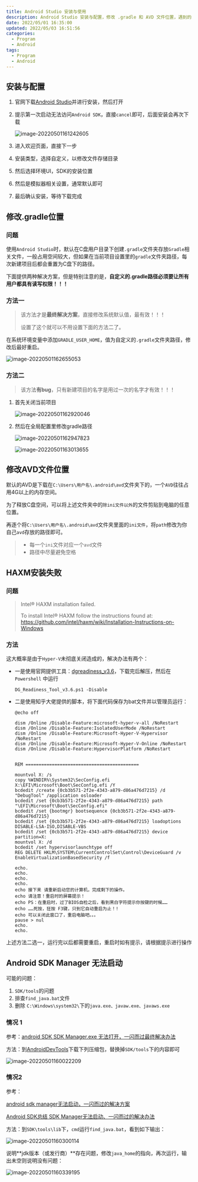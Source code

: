 ```yaml
---
title: Android Studio 安装与使用
description: Android Studio 安装与配置，修改 .gradle 和 AVD 文件位置，遇到的问题及解决方法。
date: 2022/05/01 16:35:00
updated: 2022/05/03 16:51:56
categories:
  - Program
  - Android
tags:
  - Program
  - Android
---
```


## 安装与配置

1.   官网下载[Android Studio](https://developer.android.com/studio)并进行安装，然后打开

2.   提示第一次启动无法访问`Android SDK`，直接`cancel`即可，后面安装会再次下载

     ![image-20220501161242605](https://raw.githubusercontent.com/Jxpro/PicBed/master/md/new/2022-05-01-161244.png)

3.   进入欢迎页面，直接下一步

4.   安装类型，选择自定义，以修改文件存储目录

5.   然后选择环境UI，SDK的安装位置

6.   然后是模拟器相关设置，通常默认即可

7.   最后确认安装，等待下载完成

## 修改.gradle位置

### 问题

使用`Android Studio`时，默认在C盘用户目录下创建`.gradle`文件夹存放`Gradle`相关文件，一般占用空间较大，但如果在当前项目设置里的`gradle`文件夹路径，每次新建项目后都会重置为C盘下的路径。

下面提供两种解决方案，但是特别注意的是，**自定义的.gradle路径必须要让所有用户都具有读写权限！！！**

### 方法一

>   该方法才是**最终解决方案**，直接修改系统默认值，最有效！！！
>
>   设置了这个就可以不用设置下面的方法二了。

在系统环境变量中添加`GRADLE_USER_HOME`，值为自定义的`.gradle`文件夹路径，修改后最好重启。

![image-20220501162655053](https://raw.githubusercontent.com/Jxpro/PicBed/master/md/new/2022-05-01-162656.png)

### 方法二

>   该方法**有bug**，只有新建项目的名字是用过一次的名字才有效！！！

1.   首先关闭当前项目

     ![image-20220501162920046](https://raw.githubusercontent.com/Jxpro/PicBed/master/md/new/2022-05-01-162922.png)

2.   然后在全局配置里修改gradle路径

     ![image-20220501162947823](https://raw.githubusercontent.com/Jxpro/PicBed/master/md/new/2022-05-01-162950.png)

     ![image-20220501163013655](https://raw.githubusercontent.com/Jxpro/PicBed/master/md/new/2022-05-01-163017.png)

## 修改AVD文件位置

默认的AVD是下载在`C:\Users\用户名\.android\avd`文件夹下的，一个`AVD`往往占用4G以上的内存空间。

为了释放C盘空间，可以将上述文件夹中的`除ini文件以外`的文件剪贴到电脑的任意位置。

再逐个将`C:\Users\用户名\.android\avd`文件夹里面的`ini文件`，将`path`修改为你自己`avd`存放的路径即可。

>   -   每一个`ini`文件对应一个`avd`文件
>   -   路径中尽量避免空格

## HAXM安装失败

### 问题

>   Intel® HAXM installation failed.
>
>   To install Intel® HAXM follow the instructions found at: https://github.com/intel/haxm/wiki/Installation-Instructions-on-Windows

### 方法

这大概率是由于`Hyper-V`未彻底关闭造成的，解决办法有两个：

-   一是使用官网提供工具：[dgreadiness_v3.6](https://www.microsoft.com/en-us/download/details.aspx?id=53337)，下载完后解压，然后在 `Powershell` 中运行

    ```
    DG_Readiness_Tool_v3.6.ps1 -Disable
    ```

-   二是使用知乎大佬提供的脚本，将下面代码保存为bat文件并以管理员运行：

    ```
    @echo off

    dism /Online /Disable-Feature:microsoft-hyper-v-all /NoRestart
    dism /Online /Disable-Feature:IsolatedUserMode /NoRestart
    dism /Online /Disable-Feature:Microsoft-Hyper-V-Hypervisor /NoRestart
    dism /Online /Disable-Feature:Microsoft-Hyper-V-Online /NoRestart
    dism /Online /Disable-Feature:HypervisorPlatform /NoRestart


    REM ===========================================

    mountvol X: /s
    copy %WINDIR%\System32\SecConfig.efi X:\EFI\Microsoft\Boot\SecConfig.efi /Y
    bcdedit /create {0cb3b571-2f2e-4343-a879-d86a476d7215} /d "DebugTool" /application osloader
    bcdedit /set {0cb3b571-2f2e-4343-a879-d86a476d7215} path "\EFI\Microsoft\Boot\SecConfig.efi"
    bcdedit /set {bootmgr} bootsequence {0cb3b571-2f2e-4343-a879-d86a476d7215}
    bcdedit /set {0cb3b571-2f2e-4343-a879-d86a476d7215} loadoptions DISABLE-LSA-ISO,DISABLE-VBS
    bcdedit /set {0cb3b571-2f2e-4343-a879-d86a476d7215} device partition=X:
    mountvol X: /d
    bcdedit /set hypervisorlaunchtype off
    REG DELETE HKLM\SYSTEM\CurrentControlSet\Control\DeviceGuard /v EnableVirtualizationBasedSecurity /f

    echo.
    echo.
    echo.
    echo.
    echo 接下来 请重新启动您的计算机，完成剩下的操作。
    echo 请注意！重启时的屏幕提示！
    echo PS：在重启时，过了BIOS自检之后，看到黑白字符提示你按键的时候……
    echo ……死按，狂按 F3键，只到它自动重启为止！!
    echo 可以关闭此窗口了，重启电脑吧。。。
    pause > nul
    echo.
    echo.
    ```

上述方法二选一，运行完以后都需要重启，重启时如有提示，请根据提示进行操作

## Android SDK Manager 无法启动

可能的问题：

1. `SDK/tools`的问题
2. 排查`find_java.bat`文件
3. 删除 `C:\Windows\system32\`下的`java.exe、javaw.exe、javaws.exe`

### 情况 1

参考：[android SDK SDK Manager.exe 无法打开，一闪而过最终解决办法](https://blog.csdn.net/wang295689649/article/details/60960953)

方法：到[AndroidDevTools](https://www.androiddevtools.cn/)下载下列压缩包，替换掉`SDK/tools`下的内容即可

![image-20220501160022209](https://raw.githubusercontent.com/Jxpro/PicBed/master/md/new/2022-05-01-160023.png)

### 情况2

参考：

[android sdk manager无法启动，一闪而过的解决方案](https://blog.csdn.net/yubin_yubin/article/details/8916389)

[Android SDK总结 SDK Manager无法启动、一闪而过的解决办法](https://blog.csdn.net/hueise_h/article/details/9134237)

方法：到`SDK\tools\lib`下，`cmd`运行`find_java.bat`，看到如下输出：

![image-20220501160300114](https://raw.githubusercontent.com/Jxpro/PicBed/master/md/new/2022-05-01-160301.png)

说明**jdk版本（或发行商）**存在问题，修改`java_home`的指向，再次运行，输出未空则说明没有问题：

![image-20220501160339195](https://raw.githubusercontent.com/Jxpro/PicBed/master/md/new/2022-05-01-160340.png)
